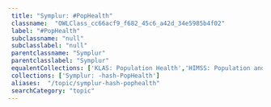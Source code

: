 ```yaml
--- 
 title: "Symplur: #PopHealth" 
 classname:  "OWLClass_cc66acf9_f682_45c6_a42d_34e5985b4f02" 
 label: "#PopHealth" 
 subclassname: "null" 
 subclasslabel: "null" 
 parentclassname: "Symplur" 
 parentclasslabel: "Symplur" 
 equalentCollections: ['KLAS: Population Health','HIMSS: Population and Public Health','Healthcare IT News: Population Health','Symplur: -hash-smartHIT','KLAS: Knowing The Patient','Medigy: Population Health Management','Symplur: -hash-MobiHealth','Medigy: Population Health','Frost & Sullivan: Population Health Management (PHM)','Healthcare IT News: Patient-Generated Health Data'] 
 collections: ['Symplur: -hash-PopHealth']
 aliases:  "/topic/symplur-hash-pophealth"  
 searchCategory: "topic" 
---
```


